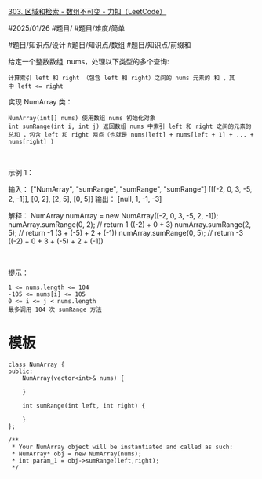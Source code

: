 [303. 区域和检索 - 数组不可变 - 力扣（LeetCode）](https://leetcode.cn/problems/range-sum-query-immutable/description/)

#2025/01/26 #题目/ #题目/难度/简单

#题目/知识点/设计 #题目/知识点/数组 #题目/知识点/前缀和

给定一个整数数组  nums，处理以下类型的多个查询:

	计算索引 left 和 right （包含 left 和 right）之间的 nums 元素的 和 ，其中 left <= right


实现 NumArray 类：


	NumArray(int[] nums) 使用数组 nums 初始化对象
	int sumRange(int i, int j) 返回数组 nums 中索引 left 和 right 之间的元素的 总和 ，包含 left 和 right 两点（也就是 nums[left] + nums[left + 1] + ... + nums[right] )


 

示例 1：

输入：
["NumArray", "sumRange", "sumRange", "sumRange"]
[[[-2, 0, 3, -5, 2, -1]], [0, 2], [2, 5], [0, 5]]
输出：
[null, 1, -1, -3]

解释：
NumArray numArray = new NumArray([-2, 0, 3, -5, 2, -1]);
numArray.sumRange(0, 2); // return 1 ((-2) + 0 + 3)
numArray.sumRange(2, 5); // return -1 (3 + (-5) + 2 + (-1)) 
numArray.sumRange(0, 5); // return -3 ((-2) + 0 + 3 + (-5) + 2 + (-1))


 

提示：


	1 <= nums.length <= 104
	-105 <= nums[i] <= 105
	0 <= i <= j < nums.length
	最多调用 104 次 sumRange 方法


# 模板

```
class NumArray {
public:
    NumArray(vector<int>& nums) {
        
    }
    
    int sumRange(int left, int right) {
        
    }
};

/**
 * Your NumArray object will be instantiated and called as such:
 * NumArray* obj = new NumArray(nums);
 * int param_1 = obj->sumRange(left,right);
 */
 ```